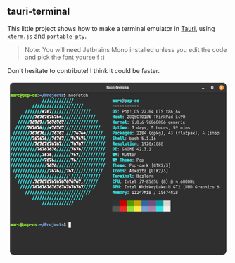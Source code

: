 ## tauri-terminal

This little project shows how to make a terminal emulator in [Tauri](https://tauri.app/), using [`xterm.js`](https://www.npmjs.com/package/xterm) and [`portable-pty`](https://crates.io/crates/portable-pty).

> Note: You will need Jetbrains Mono installed unless you edit the code and pick the font yourself :)  

Don't hesitate to contribute! I think it could be faster.

![demo](demo.png)

